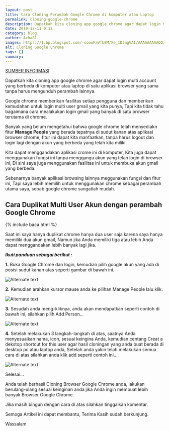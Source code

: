 ```yaml
---
layout: post
title: Cara Cloning Perambah Google Chrome di komputer atau Laptop
permalink: cloning-google-chrome
description: Dapatkah kita cloning app google chrome agar dapat login multi account yang berbeda di komputer atau laptop di satu aplikasi browser yang sama tanpa harus mengunduh perambah lainnya.
date: 2019-12-11 0:12
category: blog
author: Acha81
images: https://1.bp.blogspot.com/-soooFaVfbBM/Xe_IDJmgVAI/AAAAAAAAAQQ/DhrL_LZPeXIStKaW7pmT2EQXL0o3PMN4gCLcBGAsYHQ/s1600/Cara%2BCloning%2BBrowser%2BGoogle%2BChrome%2BPc%2B-%2BArazseo.png
alt: Cloning Google Chrome
tags: []
summary: 
---
```

[SUMBER INFORMASI](https://arazseo.blogspot.com/2019/11/cloning-google-chrome.html)

Dapatkah kita cloning app google chrome agar dapat login multi account yang berbeda di komputer atau laptop di satu aplikasi browser yang sama tanpa harus mengunduh perambah lainnya.

Google chrome memberikan fasilitas setiap pengguna dan memberikan kemudahan untuk login multi user gmail yang kita punya, Tapi kita tidak tahu bagaimana cara mealakukan login gmail yang banyak di satu browser terutama di chrome.

Banyak yang belum mengetahui bahwa google chrome telah menyediakn fitur **Manage People** yang berada tepatnya di sudut kanan atas aplikasi browser chrome, fitur ini dapat kita manfaatkan, tanpa harus logout dan login lagi dengan akun yang berbeda yang telah kita miliki.

Kita dapat menggandakan aplikasi crome ini di komputer, Kita juga dapat menggunakan fungsi ini tanpa menggangu akun yang telah login di browser ini, Di sini saya juga menggunakan fasilitas ini untuk membuka akun gmail yang berbeda.

Sebenarnya banyak aplikasi browsing lainnya meggunakan fungsi dan fitur ini, Tapi saya lebih memilih untuk menggunakan chrome sebagai perambah utama saya, sebab google chrome sangatlah mudah.

## Cara Duplikat Multi User Akun dengan perambah Google Chrome

{% include baca.html %}

Saat ini saya hanya duplikat chrome hanya dua user saja karena saya hanya memiliki dua akun gmail, Namun jika Anda memiliki tiga atau lebih Anda dapat menggandakan lebih banyak lagi jika.

***Ikuti panduan sebagai berikut :***

__1.__ Buka Google Chrome dan login, kemudian pilih google akun yang ada di posisi sudut kanan atas seperti gambar di bawah ini.

![Alternate text](https://1.bp.blogspot.com/-o3g5MoIm9vo/Xb5oe1LHy3I/AAAAAAAAAHY/E-RzaFfXtFQ4bxHNRdJEtqG7QkzaDn0XACEwYBhgL/s1600/Untitled1.png)

__2.__ Kemudian arahkan kursor mause anda ke pilihan Manage People lalu klik.

![Alternate text](https://1.bp.blogspot.com/-ZWiPUZFWRHA/Xb56zK7shWI/AAAAAAAAAIM/qGokQNmn_Gcc9JF_e_3WN3HM4bXtnTywACLcBGAsYHQ/s1600/Cara%2BCloning%2BBrowser%2BGoogle%2BChrome2.png)

__3.__ Sesudah anda meng-kliknya, anda akan mendapatkan seperti contoh di bawah ini, silahkan pilih Add Person...

![Alternate text](https://1.bp.blogspot.com/-YyPsVTqkZjs/Xb5oeqMoCMI/AAAAAAAAAHQ/avNqWT_IpqoyFFcd6pytM8u1utt8Qo0qwCEwYBhgL/s1600/Untitled2.png)

__4.__ Setelah melakukan 3 langkah-langkah di atas, saatnya Anda menyesuaikan nama, icon, sesuai keingina Anda, kemudian centang Creat a dekstop shortcut for this user agar hasil cloningan yang anda buat berada di desktop pc atau laptop anda, Setelah anda yakin telah melakukan semua cara di atas silahkan anda klik add seperti contoh ini....

![Alternate text](https://1.bp.blogspot.com/-ElAmz7mbXCA/Xb5ofj8qSBI/AAAAAAAAAHY/_FgfCmhz3J8fuqHmM7u0SspQWjEGCMMVACEwYBhgL/s1600/Untitled3.png)

Selesai...

Anda telah berhasil Cloning Browser Google Chrome anda, lakukan berulang-ulang sesuai keinginan anda jika Anda ingin membuat lebih banyak Browser Google Chrome.

Jika masih bingun dengan cara di atas silahkan tinggalkan komentar.

Semoga Artikel ini dapat membantu, Terima Kasih sudah berkunjung.

Wassalam
